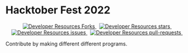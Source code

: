 # Hacktober Fest 2022

<p align="center">
  <a href="https://github.com/theritiktiwari/dev-resources/fork" target="blank">
    <img src="https://shields.io/github/forks/codingwalls/hacktober-2022?color=6063C5&style=for-the-badge" alt="Developer Resources Forks"/>
  </a> &nbsp;
  <a href="https://github.com/theritiktiwari/dev-resources/stargazers" target="blank">
    <img src="https://shields.io/github/stars/codingwalls/hacktober-2022?color=6063C5&style=for-the-badge" alt="Developer Resources stars"/>
  </a>&nbsp;
  <a href="https://github.com/theritiktiwari/dev-resources/issues">
    <img src="https://shields.io/github/issues/codingwalls/hacktober-2022?color=default&style=for-the-badge" alt="Developer Resources issues"/>
  </a>&nbsp;
  <a href="https://github.com/theritiktiwari/dev-resources/pulls" target="blank">
    <img src="https://shields.io/github/issues-pr/codingwalls/hacktober-2022?color=default&style=for-the-badge" alt="Developer Resources pull-requests"/>
  </a>&nbsp;
</p>

Contribute by making different different programs.
